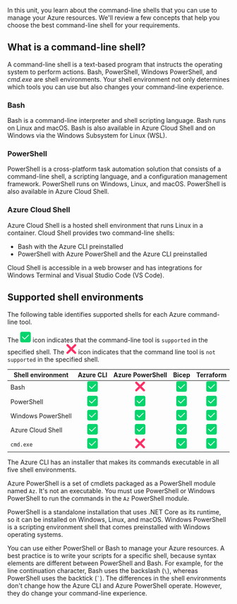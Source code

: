 In this unit, you learn about the command-line shells that you can use to manage your Azure
resources. We'll review a few concepts that help you choose the best command-line shell for your
requirements.

## What is a command-line shell?

A command-line shell is a text-based program that instructs the operating system to perform actions.
Bash, PowerShell, Windows PowerShell, and *cmd.exe* are shell environments. Your shell environment
not only determines which tools you can use but also changes your command-line experience.

### Bash

Bash is a command-line interpreter and shell scripting language. Bash runs on Linux and macOS. Bash
is also available in Azure Cloud Shell and on Windows via the Windows Subsystem for Linux (WSL).

### PowerShell

PowerShell is a cross-platform task automation solution that consists of a command-line shell, a scripting
language, and a configuration management framework. PowerShell runs on Windows, Linux, and macOS.
PowerShell is also available in Azure Cloud Shell.

### Azure Cloud Shell

Azure Cloud Shell is a hosted shell environment that runs Linux in a container. Cloud Shell provides
two command-line shells:

- Bash with the Azure CLI preinstalled
- PowerShell with Azure PowerShell and the Azure CLI preinstalled

Cloud Shell is accessible in a web browser and has integrations for Windows Terminal and Visual
Studio Code (VS Code).

## Supported shell environments

The following table identifies supported shells for each Azure command-line tool.

The ![Supported][1] icon indicates that the command-line tool is `supported` in the specified
  shell.
The ![Not supported][3] icon indicates that the command line tool is `not supported` in the
  specified shell.

| Shell environment  |    Azure CLI    |  Azure PowerShell   |      Bicep      |    Terraform    |
| ------------------ | :-------------: | :-----------------: | :-------------: | :-------------: |
| Bash               | ![Supported][1] | ![Not supported][3] | ![Supported][1] | ![Supported][1] |
| PowerShell         | ![Supported][1] |   ![Supported][1]   | ![Supported][1] | ![Supported][1] |
| Windows PowerShell | ![Supported][1] |   ![Supported][1]   | ![Supported][1] | ![Supported][1] |
| Azure Cloud Shell  | ![Supported][1] |   ![Supported][1]   | ![Supported][1] | ![Supported][1] |
| `cmd.exe`          | ![Supported][1] | ![Not supported][3] | ![Supported][1] | ![Supported][1] |

The Azure CLI has an installer that makes its commands executable in all five shell environments.

Azure PowerShell is a set of cmdlets packaged as a PowerShell module named `Az`. It's not an executable.
You must use PowerShell or Windows PowerShell to run the commands in the `Az` PowerShell module.

PowerShell is a standalone installation that uses .NET Core as its runtime, so it can be
installed on Windows, Linux, and macOS. Windows PowerShell is a scripting environment shell that
comes preinstalled with Windows operating systems.

You can use either PowerShell or Bash to manage your Azure resources. A best practice is to
write your scripts for a specific shell, because syntax elements are different between PowerShell and
Bash. For example, for the line continuation character, Bash uses the backslash (`\`), whereas PowerShell
uses the backtick (`` ` ``). The differences in the shell environments don't change how the Azure CLI
and Azure PowerShell operate. However, they do change your command-line experience.

<!-- link references -->
[1]: ../media/shared/check-mark-button-2705.svg
[3]: ../media/shared/cross-mark-274c.svg
